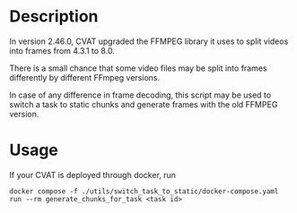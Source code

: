 # Description
In version 2.46.0, CVAT upgraded the FFMPEG library it uses to split videos into frames from 4.3.1 to 8.0.

There is a small chance that some video files may be split into frames differently by different FFmpeg versions.

In case of any difference in frame decoding,
this script may be used to switch a task to static chunks and generate frames with the old FFMPEG version.

# Usage

If your CVAT is deployed through docker, run
```shell
docker compose -f ./utils/switch_task_to_static/docker-compose.yaml run --rm generate_chunks_for_task <task id>
```
